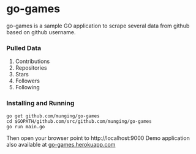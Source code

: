 # go-games

go-games is a sample GO application to scrape several data from github based on github username.

### Pulled Data

1. Contributions
2. Repositories
3. Stars
4. Followers
5. Following

### Installing and Running
```
go get github.com/munging/go-games
cd $GOPATH/github.com/src/github.com/munging/go-games
go run main.go
```

Then open your browser point to http://localhost:9000
Demo application also available at [go-games.herokuapp.com](https://go-games.herokuapp.com)

